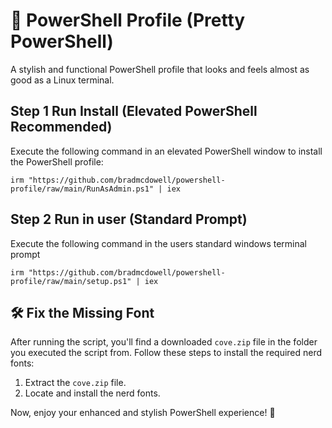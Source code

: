 # 🎨 PowerShell Profile (Pretty PowerShell)

A stylish and functional PowerShell profile that looks and feels almost as good as a Linux terminal.

## Step 1 Run Install (Elevated PowerShell Recommended)

Execute the following command in an elevated PowerShell window to install the PowerShell profile:

```
irm "https://github.com/bradmcdowell/powershell-profile/raw/main/RunAsAdmin.ps1" | iex
```

## Step 2 Run in user (Standard Prompt)

Execute the following command in the users standard windows terminal prompt

```
irm "https://github.com/bradmcdowell/powershell-profile/raw/main/setup.ps1" | iex
```
## 🛠️ Fix the Missing Font

After running the script, you'll find a downloaded `cove.zip` file in the folder you executed the script from. Follow these steps to install the required nerd fonts:

1. Extract the `cove.zip` file.
2. Locate and install the nerd fonts.

Now, enjoy your enhanced and stylish PowerShell experience! 🚀
